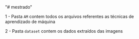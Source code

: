 "# mestrado" 

1 - Pasta `AM` contem todos os arquivos referentes as técnicas de aprendizado de máquina

2 - Pasta `dataset` contem os dados extraídos das imagens


